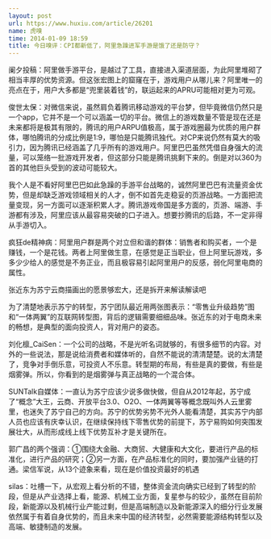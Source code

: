 ```yaml
---
layout: post
url: https://www.huxiu.com/article/26201
name: 虎嗅
time: 2014-01-09 18:59
title: 今日嗅评：CPI都新低了，阿里急躁进军手游是饿了还是防守？
---
```

阑夕投稿：阿里做手游平台，是越过了工具，直接进入渠道层面，为此阿里堆砌了相当丰厚的优势资源。但这张宏图上的窟窿在于，游戏用户从哪儿来？阿里唯一的亮点在于，用户大多都是“兜里装着钱”的，联运起来的APRU可能相对更为可观。

俊世太保：对微信来说，虽然肩负着腾讯移动游戏的平台梦，但毕竟微信仍然只是一个app，它并不是一个可以涵盖一切的平台。微信上的游戏数量不管是现在还是未来都将是极其有限的，腾讯的用户ARPU值极高，属于游戏圈最为优质的用户群体，哪怕腾讯的分成比例是1:9，哪怕是只能腾讯独代。对CP来说仍然有莫大的吸引力，因为腾讯已经涵盖了几乎所有的游戏用户。阿里巴巴虽然凭借自身强大的流量，可以笼络一批游戏开发者，但这部分只能是腾讯挑剩下来的。倒是对以360为首的其他巨头受到的波动可能较大。

我个人是不看好阿里巴巴如此急躁的手游平台战略的，诚然阿里巴巴有流量资金优势，但是却缺乏游戏领域相关的人才，倒不如首先走稳妥的页游战略。一方面把流量变现，另一方面可以逐渐积累人才。腾讯游戏帝国是多方面的，页游、端游、手游都有涉及，阿里应该从最容易突破的口子进入。想要抄腾讯的后路，不一定非得从手游切入。

疯狂de精神病：阿里用户群是两个对立但和谐的群体：销售者和购买者，一个是赚钱，一个是花钱。两者上阿里做生意，在感觉是正当职业，但上阿里玩游戏，多多少少给人的感觉是不务正业，而且极容易引起阿里用户的反感，弱化阿里电商的属性。

张近东为苏宁云商描画出的愿景够宏大，还是拆开来解读解读吧

为了清楚地表示苏宁的转型，苏宁团队最近用两张图表示：“零售业升级趋势”图和“一体两翼”的互联网转型图，背后的逻辑需要细细品味。张近东的对于电商未来的畅想，是典型的面向投资人，背对用户的姿态。

刘化檩_CaiSen：一个公司的战略，不是光听名词就够的，有很多细节的内容。对外的一些说法，那是说给消费者和媒体听的，自然不能说的清清楚楚。说的太清楚了，竞争对手倒乐意，可投资人不乐意。转型期的布局，有些是真的要做，有些是烟雾弹。所以，你看到的是烟雾弹与真正战略的一个混合体。

SUNTalk自媒体：一直认为苏宁应该少说多做快做，但自从2012年起，苏宁成了“概念”大王，云商、开放平台3.0、O2O、一体两翼等等概念既叫外人云里雾里，也迷失了苏宁自己的方向。苏宁的优势劣势不光外人能看清楚，其实苏宁内部人员也应该有庆幸认识，在继续保持线下零售优势的前提下，苏宁易购如何突围发展壮大，从而形成线上线下优势互补才是关键所在。

郭广昌的两个强调：①围绕大金融、大商贸、大健康和大文化，要进行产品的标准化，进行产品的研究；②另一方面，在产品标准化的同时，要加强产业链的打通。梁信军说，从13个迹象来看，现在是价值投资最好的机遇

silas：吐槽一下，从宏观上看分析的不错，整体资金流向确实已经到了转型的阶段，但是从产业选择上看，能源、机械工业方面，复星参与的较少，虽然在目前阶段，新能源以及机械行业产能过剩，但是高端制造以及新能源深入的细分行业发展依然属于有着自身优势的，而且未来中国的经济转型，必然需要能源结构转型以及高端、敏捷制造的发展。

